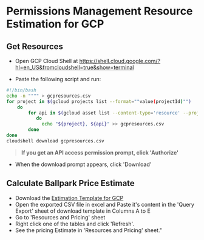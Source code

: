 # Permissions Management Resource Estimation for GCP

## Get Resources
* Open GCP Cloud Shell at 
https://shell.cloud.google.com/?hl=en_US&fromcloudshell=true&show=terminal

* Paste the following script and run:
``` bash
#!/bin/bash
echo -n """" > gcpresources.csv
for project in $(gcloud projects list --format=""value(projectId)"")
    do
        for api in $(gcloud asset list --content-type='resource' --project $project --format='csv(name,asset_type,resource.discovery_name,resource.data.name,resource.location)')
           do
             echo "${project}, ${api}" >> gcpresources.csv
        done 
done
cloudshell download gcpresources.csv
```

> **If you get an API access permission prompt, click 'Authorize'**

* When the download prompt appears, click 'Download'

## Calculate Ballpark Price Estimate
* Download the [Estimation Template for GCP](https://github.com/microsoft/EPMEstimator/raw/main/EPM%20Pricing%20Estimator%20for%20GCP.xlsx)
* Open the exported CSV file in excel and Paste it's content in the 'Query Export' sheet of download template in Columns A to E
* Go to 'Resources and Pricing' sheet
* Right click one of the tables and click 'Refresh'. 
* See the pricing Estimate in 'Resources and Pricing' sheet."
